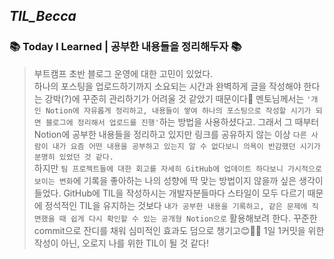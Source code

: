 ## **_TIL_Becca_**

### 📚 Today I Learned | 공부한 내용들을 정리해두자 📚

> 부트캠프 초반 블로그 운영에 대한 고민이 있었다.<br />
> 하나의 포스팅을 업로드하기까지 소요되는 시간과 완벽하게 글을 작성해야 한다는 강박(?)에 꾸준히
> 관리하기가 어려울 것 같았기 때문이다🥺
> 멘토님께서는 `'개인 Notion에 자유롭게 정리하고, 내용들이 쌓여 하나의 포스팅으로 작성할 시기가
되면 블로그에 정리해서 업로드를 진행'`하는 방법을 사용하셨다고.
> 그래서 그 때부터 Notion에 공부한 내용들을 정리하고 있지만 링크를 공유하지 않는 이상 `다른 사람이
내가 요즘 어떤 내용을 공부하고 있는지 알 수 없다보니 의욕이 반감했던 시기가 분명히 있었던 것 같다.`<br />
> 하지만 `팀 프로젝트들에 대한 회고를 자세히 GitHub에 업데이트 하다보니 가시적으로 보이는 변화`에
> 기록을 좋아하는 나의 성향에 딱 맞는 방법이지 않을까 싶은 생각이 들었다.
> GitHub에 TIL을 작성하시는 개발자분들마다 스타일이 모두 다르기 때문에 정석적인 TIL을 유지하는 것보다
> `내가 공부한 내용을 기록하고, 같은 문제에 직면했을 때 쉽게 다시 확인할 수 있는 공개형 Notion으로`
> 활용해보려 한다. 꾸준한 commit으로 잔디를 채워 심미적인 효과도 덤으로 챙기고😊🙌🏻
> 1일 1커밋을 위한 작성이 아닌, 오로지 나를 위한 TIL이 될 것 같다!<br />

<br />
